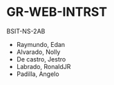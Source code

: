 # GR-WEB-INTRST

BSIT-NS-2AB

- Raymundo, Edan
- Alvarado, Nolly
- De castro, Jestro
- Labrado, RonaldJR
- Padilla, Angelo
